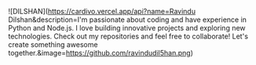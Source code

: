 ![DILSHAN](https://cardivo.vercel.app/api?name=Ravindu Dilshan&description=I'm passionate about coding and have experience in Python and Node.js. I love building innovative projects and exploring new technologies. Check out my repositories and feel free to collaborate! Let's create something awesome together.&image=https://github.com/ravindudil5han.png)
